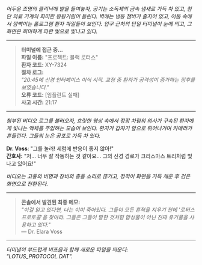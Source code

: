 _어두운 조명의 클리닉에 발을 들여놓자, 공기는 소독제의 금속 냄새로 가득 차 있고, 첨단 의료 기계의 희미한 윙윙거림이 들린다. 벽에는 냉동 챔버가 줄지어 있고, 어둠 속에서 깜빡이는 홀로그램 환자 파일들이 보인다. 입구 근처의 단일 터미널이 눈에 띄고, 그 화면은 희미하게 파란 빛으로 빛나고 있다._

---

> **터미널에 접근 중...**  
> **파일 이름:** "프로젝트: 블랙 로터스"  
> **환자 코드:** XY-7324  
> **절차 로그:**  
> _"20:45에 신경 인터페이스 이식 시작. 교정 중 환자가 공격성이 증가하는 징후를 보였습니다."_  
> **오류 코드:** [임플란트 실패]  
> **사고 시간:** 21:17

---

_첨부된 비디오 로그를 불러오자, 흐릿한 영상 속에서 정장 차림의 의사가 구속된 환자에게 빛나는 액체를 주입하는 모습이 보인다. 환자가 갑자기 앞으로 튀어나가며 카메라가 흔들린다. 그들의 눈은 공포로 가득 차 있다._

**Dr. Voss**: "그를 눌러! 세럼에 반응이 좋지 않아!"  
**간호사:** "저... 너무 잘 작동하는 것 같아요... 그의 신경 경로가 크리스마스 트리처럼 빛나고 있어요!"

_비디오는 고통의 비명과 장비의 충돌 소리로 끊기고, 정적이 화면을 가득 채운 후 검은 화면으로 전환된다._

---

> **콘솔에서 발견된 최종 메모:**  
> _"이걸 읽고 있다면, 나는 이미 죽어있다. 그들이 모든 흔적을 지우기 전에 '로터스 프로토콜'을 찾아라. 그들은 그들이 말한 것처럼 합성물이 아닌 진짜 유기물을 사용하고 있다."_  
> — Dr. Elara Voss

---

_터미널이 부드럽게 비프음과 함께 새로운 파일을 띄운다: "LOTUS_PROTOCOL.DAT"._
